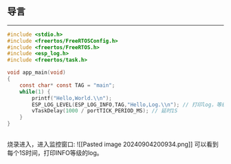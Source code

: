 ## 导言
---
```c
#include <stdio.h>
#include <freertos/FreeRTOSConfig.h>
#include <freertos/FreeRTOS.h>
#include <esp_log.h>
#include <freertos/task.h>

void app_main(void)
{
    const char* const TAG = "main";
    while(1) {
        printf("Hello,World.\\n");
        ESP_LOG_LEVEL(ESP_LOG_INFO,TAG,"Hello,Log.\\n"); // 打印log，等级是ESP_LOG_INFO
        vTaskDelay(1000 / portTICK_PERIOD_MS); // 延时1S
    }
}
    
```
烧录进入，进入监控窗口:
![[Pasted image 20240904200934.png]]
可以看到每个1S时间，打印INFO等级的log。